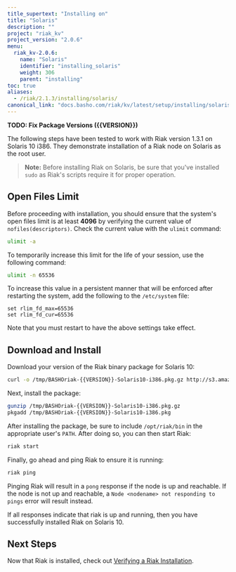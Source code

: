 ```yaml
---
title_supertext: "Installing on"
title: "Solaris"
description: ""
project: "riak_kv"
project_version: "2.0.6"
menu:
  riak_kv-2.0.6:
    name: "Solaris"
    identifier: "installing_solaris"
    weight: 306
    parent: "installing"
toc: true
aliases:
  - /riak/2.1.3/installing/solaris/
canonical_link: "docs.basho.com/riak/kv/latest/setup/installing/solaris"
---
```


**TODO: Fix Package Versions ({{VERSION}})**

[install verify]: /riak/kv/2.0.6/setup/installing/verify

The following steps have been tested to work with Riak version 1.3.1 on Solaris 10 i386. They demonstrate installation of a Riak node on Solaris as the root user.

> **Note:** Before installing Riak on Solaris, be sure that you've installed `sudo` as Riak's scripts require it for proper operation.

## Open Files Limit

Before proceeding with installation, you should ensure that the system's open files limit is at least **4096** by verifying the current value of `nofiles(descriptors)`. Check the current value with the `ulimit` command:

```bash
ulimit -a
```

To temporarily increase this limit for the life of your session, use the following command:

```bash
ulimit -n 65536
```

To increase this value in a persistent manner that will be enforced after restarting the system, add the following to the `/etc/system` file:

```
set rlim_fd_max=65536
set rlim_fd_cur=65536
```

Note that you must restart to have the above settings take effect.

## Download and Install

Download your version of the Riak binary package for Solaris 10:

```bash
curl -o /tmp/BASHOriak-{{VERSION}}-Solaris10-i386.pkg.gz http://s3.amazonaws.com/downloads.basho.com/riak/{{V.V}}/{{VERSION}}/solaris/10/BASHOriak-{{VERSION}}-Solaris10-x86_64.pkg.gz
```

Next, install the package:

```bash
gunzip /tmp/BASHOriak-{{VERSION}}-Solaris10-i386.pkg.gz
pkgadd /tmp/BASHOriak-{{VERSION}}-Solaris10-i386.pkg
```

After installing the package, be sure to include `/opt/riak/bin` in the
appropriate user's `PATH`. After doing so, you can then start Riak:

```bash
riak start
```

Finally, go ahead and ping Riak to ensure it is running:

```bash
riak ping
```

Pinging Riak will result in a `pong` response if the node is up and reachable. If the node is not up and reachable, a `Node <nodename> not responding to pings` error will result instead.

If all responses indicate that riak is up and running, then you have successfully installed Riak on Solaris 10.

## Next Steps

Now that Riak is installed, check out [Verifying a Riak Installation][install verify].
